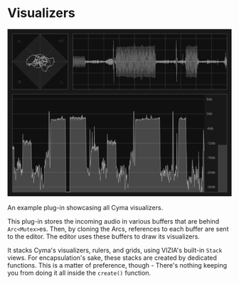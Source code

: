 # Visualizers

![](doc/visualizers.png)

An example plug-in showcasing all Cyma visualizers.

This plug-in stores the incoming audio in various buffers that are behind
`Arc<Mutex>`es. Then, by cloning the Arcs, references to each buffer are sent to
the editor. The editor uses these buffers to draw its visualizers.

It stacks Cyma's visualizers, rulers, and grids, using VIZIA's built-in `Stack`
views. For encapsulation's sake, these stacks are created by dedicated
functions. This is a matter of preference, though - There's nothing keeping you
from doing it all inside the `create()` function.
